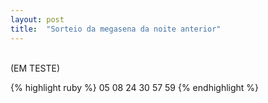 ```yaml
---
layout: post
title:  "Sorteio da megasena da noite anterior"
---
```

<br />
(EM TESTE) <br />

{% highlight ruby %}
05 08 24 30 57 59 
{% endhighlight %}

